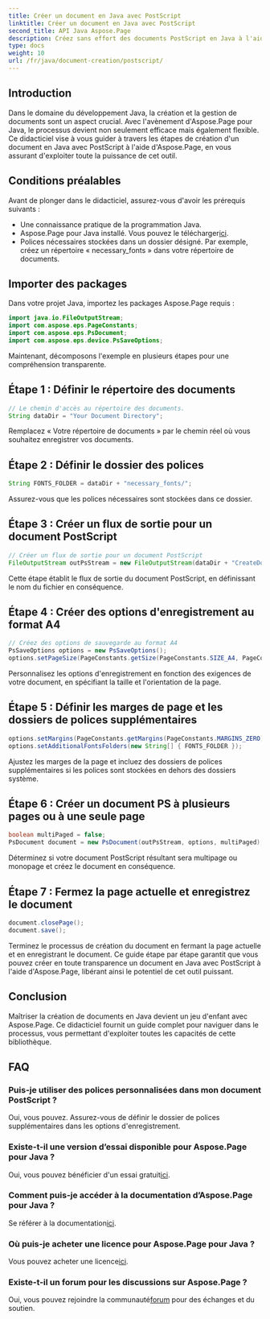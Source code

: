 ```yaml
---
title: Créer un document en Java avec PostScript
linktitle: Créer un document en Java avec PostScript
second_title: API Java Aspose.Page
description: Créez sans effort des documents PostScript en Java à l'aide d'Aspose.Page. Personnalisez la taille de la page, les marges et les polices. Essayez l'essai gratuit maintenant !
type: docs
weight: 10
url: /fr/java/document-creation/postscript/
---
```

## Introduction
Dans le domaine du développement Java, la création et la gestion de documents sont un aspect crucial. Avec l'avènement d'Aspose.Page pour Java, le processus devient non seulement efficace mais également flexible. Ce didacticiel vise à vous guider à travers les étapes de création d'un document en Java avec PostScript à l'aide d'Aspose.Page, en vous assurant d'exploiter toute la puissance de cet outil.
## Conditions préalables
Avant de plonger dans le didacticiel, assurez-vous d'avoir les prérequis suivants :
- Une connaissance pratique de la programmation Java.
-  Aspose.Page pour Java installé. Vous pouvez le télécharger[ici](https://releases.aspose.com/page/java/).
- Polices nécessaires stockées dans un dossier désigné. Par exemple, créez un répertoire « necessary_fonts » dans votre répertoire de documents.
## Importer des packages
Dans votre projet Java, importez les packages Aspose.Page requis :
```java
import java.io.FileOutputStream;
import com.aspose.eps.PageConstants;
import com.aspose.eps.PsDocument;
import com.aspose.eps.device.PsSaveOptions;

```
Maintenant, décomposons l'exemple en plusieurs étapes pour une compréhension transparente.
## Étape 1 : Définir le répertoire des documents
```java
// Le chemin d'accès au répertoire des documents.
String dataDir = "Your Document Directory";
```
Remplacez « Votre répertoire de documents » par le chemin réel où vous souhaitez enregistrer vos documents.
## Étape 2 : Définir le dossier des polices
```java
String FONTS_FOLDER = dataDir + "necessary_fonts/";
```
Assurez-vous que les polices nécessaires sont stockées dans ce dossier.
## Étape 3 : Créer un flux de sortie pour un document PostScript
```java
// Créer un flux de sortie pour un document PostScript
FileOutputStream outPsStream = new FileOutputStream(dataDir + "CreateDocument_outPS.ps");
```
Cette étape établit le flux de sortie du document PostScript, en définissant le nom du fichier en conséquence.
## Étape 4 : Créer des options d'enregistrement au format A4
```java
// Créez des options de sauvegarde au format A4
PsSaveOptions options = new PsSaveOptions();
options.setPageSize(PageConstants.getSize(PageConstants.SIZE_A4, PageConstants.ORIENTATION_PORTRAIT));
```
Personnalisez les options d'enregistrement en fonction des exigences de votre document, en spécifiant la taille et l'orientation de la page.
## Étape 5 : Définir les marges de page et les dossiers de polices supplémentaires
```java
options.setMargins(PageConstants.getMargins(PageConstants.MARGINS_ZERO));
options.setAdditionalFontsFolders(new String[] { FONTS_FOLDER });
```
Ajustez les marges de la page et incluez des dossiers de polices supplémentaires si les polices sont stockées en dehors des dossiers système.
## Étape 6 : Créer un document PS à plusieurs pages ou à une seule page
```java
boolean multiPaged = false;
PsDocument document = new PsDocument(outPsStream, options, multiPaged);
```
Déterminez si votre document PostScript résultant sera multipage ou monopage et créez le document en conséquence.
## Étape 7 : Fermez la page actuelle et enregistrez le document
```java
document.closePage();
document.save();
```
Terminez le processus de création du document en fermant la page actuelle et en enregistrant le document.
Ce guide étape par étape garantit que vous pouvez créer en toute transparence un document en Java avec PostScript à l'aide d'Aspose.Page, libérant ainsi le potentiel de cet outil puissant.
## Conclusion
Maîtriser la création de documents en Java devient un jeu d'enfant avec Aspose.Page. Ce didacticiel fournit un guide complet pour naviguer dans le processus, vous permettant d'exploiter toutes les capacités de cette bibliothèque.
## FAQ
### Puis-je utiliser des polices personnalisées dans mon document PostScript ?
Oui, vous pouvez. Assurez-vous de définir le dossier de polices supplémentaires dans les options d'enregistrement.
### Existe-t-il une version d’essai disponible pour Aspose.Page pour Java ?
 Oui, vous pouvez bénéficier d'un essai gratuit[ici](https://releases.aspose.com/).
### Comment puis-je accéder à la documentation d’Aspose.Page pour Java ?
 Se référer à la documentation[ici](https://reference.aspose.com/page/java/).
### Où puis-je acheter une licence pour Aspose.Page pour Java ?
 Vous pouvez acheter une licence[ici](https://purchase.aspose.com/buy).
### Existe-t-il un forum pour les discussions sur Aspose.Page ?
 Oui, vous pouvez rejoindre la communauté[forum](https://forum.aspose.com/c/page/39) pour des échanges et du soutien.